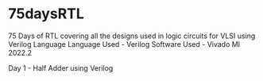 # 75daysRTL
75 Days of RTL covering all the designs used in logic circuits for VLSI using Verilog Language
Language Used - Verilog 
Software Used - Vivado Ml 2022.2

Day 1 - Half Adder using Verilog
